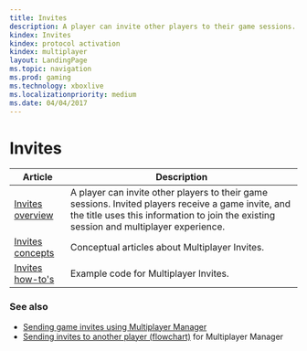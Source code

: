 ```yaml
---
title: Invites
description: A player can invite other players to their game sessions. Invited players receive a game invite, and the title uses this information to join the existing session and multiplayer experience.
kindex: Invites
kindex: protocol activation
kindex: multiplayer
layout: LandingPage
ms.topic: navigation
ms.prod: gaming
ms.technology: xboxlive
ms.localizationpriority: medium
ms.date: 04/04/2017
---
```


# Invites

| Article | Description |
|---------|-------------|
| [Invites overview](live-multiplayer-invites-overview.md) | A player can invite other players to their game sessions. Invited players receive a game invite, and the title uses this information to join the existing session and multiplayer experience. |
| [Invites concepts](concepts/live-invites-concepts-nav.md) | Conceptual articles about Multiplayer Invites. |
| [Invites how-to's](how-to/live-invites-howto-nav.md) | Example code for Multiplayer Invites. |


### See also

* [Sending game invites using Multiplayer Manager](../mpm/how-to/live-send-game-invites.md)
* [Sending invites to another player (flowchart)](../mpm/concepts/flowcharts/live-mpm-send-invites.md) for Multiplayer Manager
